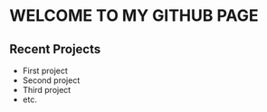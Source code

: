 # WELCOME TO MY GITHUB PAGE



## Recent Projects

- First project
- Second project
- Third project
- etc.

